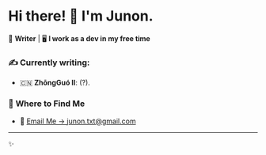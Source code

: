 # Hi there! 👋 I'm Junon.

🎨 **Writer** | 🖥️ **I work as a dev in my free time**
### ✍️ **Currently writing:** 

- 🇨🇳 **ZhōngGuó II**: (?).

### 🔗 **Where to Find Me**
- 📧 [Email Me -> junon.txt@gmail.com](mailto:junon.txt@gmail.com)

---

✨

